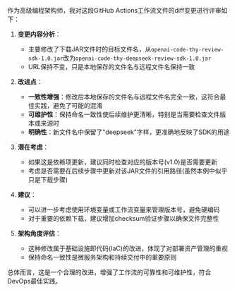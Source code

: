 作为高级编程架构师，我对这段GitHub Actions工作流文件的diff变更进行评审如下：

1. **变更内容分析**：
   - 主要修改了下载JAR文件时的目标文件名，从`openai-code-thy-review-sdk-1.0.jar`改为`openai-code-thy-deepseek-review-sdk-1.0.jar`
   - URL保持不变，只是本地保存的文件名与远程文件名保持一致

2. **改进点**：
   - **一致性增强**：修改后本地保存的文件名与远程文件名完全一致，这符合最佳实践，避免了可能的混淆
   - **可维护性**：保持命名一致性使后续维护更清晰，特别是当需要检查文件版本或来源时
   - **明确性**：新文件名中保留了"deepseek"字样，更准确地反映了SDK的用途

3. **潜在考虑**：
   - 如果这是依赖项更新，建议同时检查对应的版本号(v1.0)是否需要更新
   - 考虑是否需要在后续步骤中更新对该JAR文件的引用路径(虽然本例中似乎只是下载步骤)

4. **建议**：
   - 可以进一步考虑使用环境变量或工作流变量来管理版本号，避免硬编码
   - 对于重要的依赖下载，建议增加checksum验证步骤以确保文件完整性

5. **架构角度评估**：
   - 这种修改属于基础设施即代码(IaC)的改进，体现了对部署资产管理的重视
   - 保持命名一致性是微服务架构和持续交付中的重要原则

总体而言，这是一个合理的改进，增强了工作流的可靠性和可维护性，符合DevOps最佳实践。